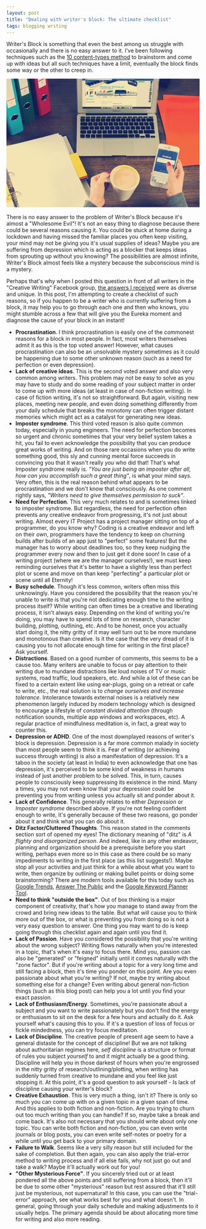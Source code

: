 ```yaml
---
layout: post
title: "Dealing with writer's block: The ultimate checklist"
tags: blogging writing
---
```


Writer's Block is something that even the best among us struggle with occasionally and there is no easy answer to it. I've been following techniques such as the [10 content-types method](https://prahladyeri.github.io/blog/2022/01/how-to-generate-a-never-ending-supply-of-blog-posts.html) to brainstorm and come up with ideas but all such techniques have a limit, eventually the block finds some way or the other to creep in.

![laptop coffee](/uploads/laptop-coffee-mobile.jpeg)

There is no easy answer to the problem of Writer's Block because it's almost a "Wholesome Evil"! It's not an easy thing to diagnose because there could be several reasons causing it. You could be stuck at home during a lockdown and having missed the familiar places you often keep visiting, your mind may not be giving you it's usual supplies of ideas? Maybe you are suffering from depression which is acting as a blocker that keeps ideas from sprouting up without you knowing? The possibilities are almost infinite, Writer's Block almost feels like a mystery because the subconscious mind is a mystery.

Perhaps that's why when I posted this question in front of all writers in the "Creative Writing" Facebook group, [the answers I received](https://www.facebook.com/groups/wherecreativitylives/posts/10158713599531104/) were as diverse and unique. In this post, I'm attempting to create a checklist of such reasons, so if you happen to be a writer who is currently suffering from a block, it may help you to go through each one and then who knows, you might stumble across a few that will give you the Eureka moment and diagnose the cause of your block in an instant!

- **Procrastination**. I think procrastination is easily one of the commonest reasons for a block in most people. In fact, most writers themselves admit it as this is the top voted answer! However, what causes procrastination can also be an unsolvable mystery sometimes as it could be happening due to some other unknown reason (such as a need for perfection or even depression).
- **Lack of creative ideas**. This is the second voted answer and also very common among writers. This problem may not be easy to solve as you may have to study and do some reading of your subject matter in order to come up with more ideas (at least in case of non-fiction writing). In case of fiction writing, it's not so straightforward. But again, visiting new places, meeting new people, and even doing something differently from your daily schedule that breaks the monotony can often trigger distant memories which might act as a catalyst for generating new ideas.
- **Imposter syndrome**. This third voted reason is also quite common today, especially in young engineers. The need for perfection becomes so urgent and chronic sometimes that your very belief system takes a hit, you fail to even acknowledge the possibility that you can produce great works of writing. And on those rare occasions when you do write something good, this sly and cunning mental force succeeds in convincing you that it wasn't really *you* who did that! That's what Imposter syndrome really is. *"You are just being an *imposter* after all, how can you accomplish such a great thing"*, is what your mind says. Very often, this is the real reason behind what appears to be procrastination and we don't know that consciously. As one comment rightly says, *"Writers need to give themselves permission to suck"*.
- **Need for Perfection**. This very much relates to and is sometimes linked to imposter syndrome. But regardless, the need for perfection often prevents any creative endeavor from progressing, it's not just about writing. Almost every IT Project has a project manager sitting on top of a programmer, do you know why? Coding is a creative endeavor and left on their own, programmers have the tendency to keep on churning builds after builds of an app just to "perfect" some features! But the manager has to worry about deadlines too, so they keep nudging the programmer every now and then to just get it done soon! In case of a writing project (where we are the manager ourselves!), we must keep reminding ourselves that it's better to have a slightly less than perfect plot or scene and move on than keep "perfecting" a particular plot or scene until all Eternity!
- **Busy schedule**. Though it's less common, writers often miss this unknowingly. Have you considered the possibility that the reason you're unable to write is that you're not dedicating enough time to the writing process itself? While writing can often times be a creative and liberating process, it isn't always easy. Depending on the kind of writing you're doing, you may have to spend lots of time on research, character building, plotting, outlining, etc. And to be honest, once you actually start doing it, the nitty gritty of it may well turn out to be more mundane and monotonous than creative. Is it the case that the very dread of it is causing you to not allocate enough time for writing in the first place? Ask yourself.
- **Distractions**. Based on a good number of comments, this seems to be a cause too. Many writers are unable to focus or pay attention to their writing due to mundane distractions like loud noises of TV or music systems, road traffic, loud speakers, etc. And while a lot of these can be fixed to a certain extent like using ear-plugs, going on a retreat or cafe to write, etc., the real solution is to *change ourselves and increase tolerance*. Intolerance towards external noises is a relatively new phenomenon largely induced by modern technology which is designed to encourage a lifestyle of *constant divided attention* (through notification sounds, multiple app windows and workspaces, etc). A regular practice of mindfulness meditation is, in fact, a great way to counter this.
- **Depression or ADHD**. One of the most downplayed reasons of writer's block is depression. Depression is a far more common malady in society than most people seem to think it is. Fear of writing (or achieving success through writing) is also a manifestation of depression. It's a taboo in the society (at least in India) to even acknowledge that one has depression, it's perceived to be some kind of weakness in humans instead of just another problem to be solved. This, in turn, causes people to consciously keep suppressing its existence in the mind. Many a times, you may not even know that your depression could be preventing you from writing unless you actually sit and ponder about it.
- **Lack of Confidence**. This generally relates to either *Depression* or *Imposter syndrome* described above. If you're not feeling confident enough to write, it's generally because of these two reasons, go ponder about it and think what you can do about it.
- **Ditz Factor/Cluttered Thoughts**. This reason stated in the comments section sort of opened my eyes! The dictionary meaning of "ditz" is *A flighty and disorganized person*. And indeed, like in any other endeavor, planning and organization should be a prerequisite before you start writing, perhaps even more so in this case as there could be so many impediments to writing in the first place (as this list suggests!). Maybe stop all your activities and just think for a while about what you want to write, then organize by outlining or making bullet points or doing some brainstorming? There are modern tools available for this today such as [Google Trends](https://trends.google.com/trends/explore), [Answer The Public](https://answerthepublic.com/) and the [Google Keyword Planner Tool](https://ads.google.com/aw/keywordplanner/).
- **Need to think "outside the box"**. Out of box thinking is a major component of creativity, that's how you manage to stand away from the crowd and bring new ideas to the table. But what will cause you to think more out of the box, or what is preventing you from doing so is not a very easy question to answer. One thing you may want to do is keep going through this checklist again and again until you find it.
- **Lack of Passion**. Have you considered the possibility that you're writing about the wrong subject? Writing flows naturally when you're interested in a topic, that's when it's easy to focus there. Mind you, passion can also be "generated" or "feigned" initially until it comes naturally with the "zone factor". But if you're writing about a topic for a very long time and still facing a block, then it's time you ponder on this point. Are you even passionate about what you're writing? If not, maybe try writing about something else for a change? Even writing about general non-fiction things (such as this blog post) can help you a lot until you find your exact passion.
- **Lack of Enthusiasm/Energy**. Sometimes, you're passionate about a subject and you want to write passionately but you don't find the energy or enthusiasm to sit on the desk for a few hours and actually do it. Ask yourself what's causing this to you. If it's a question of loss of focus or fickle mindedness, you can try focus meditation.
- **Lack of Discipline**. The creative people of present age seem to have a general distaste for the concept of discipline! But we are not talking about authoritarian regimes here, *self discipline* is a structure or format of rules you subject *yourself* to and it might actually be a good thing. Discipline will help you in those darkest of hours when you're engrossed in the nitty gritty of research/outlining/plotting, when writing has suddenly turned from creative to mundane and you feel like just stopping it. At this point, it's a good question to ask yourself - Is lack of discipline causing your writer's block?
- **Creative Exhaustion**. This is very much a thing, isn't it? There is only so much you can come up with on a given topic in a given span of time. And this applies to both fiction and non-fiction. Are you trying to churn out too much writing than you can handle? If so, maybe take a break and come back. It's also not necessary that you should write about only one topic. You can write both fiction and non-fiction, you can even write journals or blog posts, you can even write self-notes or poetry for a while until you get back to your primary domain.
- **Failure to Walk**. Seems like a very silly reason but still included for the sake of completion. But then again, you can also apply the trial-error method to writing process and if all else fails, why not just go out and take a walk? Maybe it'll actually work out for you!
- **"Other Mysterious Force"**. If you sincerely tried out or at least pondered all the above points and still suffering from a block, then it'll be due to some other "mysterious" reason but rest assured that it'll still just be mysterious, not supernatural! In this case, you can use the "trial-error" approach, see what works best for you and what doesn't. In general, going through your daily schedule and making adjustments to it usually helps. The primary agenda should be about allocating more time for writing and also more reading.